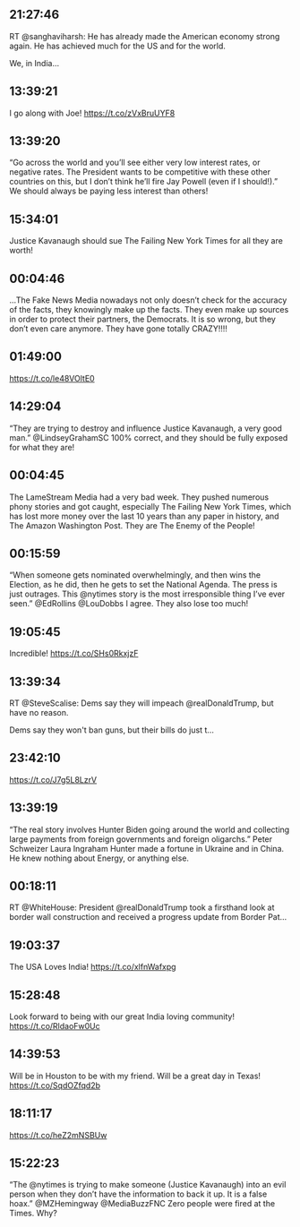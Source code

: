 ## 21:27:46
RT @sanghaviharsh: He has already made the American economy strong again. He has achieved much for the US and for the world. 

We, in India…
## 13:39:21
I go along with Joe! https://t.co/zVxBruUYF8
## 13:39:20
“Go across the world and you’ll see either very low interest rates, or negative rates. The President wants to be competitive with these other countries on this, but I don’t think he’ll fire Jay Powell (even if I should!).” We should always be paying less interest than others!
## 15:34:01
Justice Kavanaugh should sue The Failing New York Times for all they are worth!
## 00:04:46
...The Fake News Media nowadays not only doesn’t check for the accuracy of the facts, they knowingly make up the facts. They even make up sources in order to protect their partners, the Democrats. It is so wrong, but they don’t even care anymore. They have gone totally CRAZY!!!!
## 01:49:00
https://t.co/le48VOltE0
## 14:29:04
“They are trying to destroy and influence Justice Kavanaugh, a very good man.” @LindseyGrahamSC  100% correct, and they should be fully exposed for what they are!
## 00:04:45
The LameStream Media had a very bad week. They pushed numerous phony stories and got caught, especially The Failing New York Times, which has lost more money over the last 10 years than any paper in history, and The Amazon Washington Post. They are The Enemy of the People!
## 00:15:59
“When someone gets nominated overwhelmingly, and then wins the Election, as he did, then he gets to set the National Agenda. The press is just outrages. This @nytimes story is the most irresponsible thing I’ve ever seen.” @EdRollins @LouDobbs  I agree. They also lose too much!
## 19:05:45
Incredible! https://t.co/SHs0RkxjzF
## 13:39:34
RT @SteveScalise: Dems say they will impeach @realDonaldTrump, but have no reason.

Dems say they won't ban guns, but their bills do just t…
## 23:42:10
https://t.co/J7g5L8LzrV
## 13:39:19
“The real story involves Hunter Biden going around the world and collecting large payments from foreign governments and foreign oligarchs.” Peter Schweizer  Laura Ingraham Hunter made a fortune in Ukraine and in China. He knew nothing about Energy, or anything else.
## 00:18:11
RT @WhiteHouse: President @realDonaldTrump took a firsthand look at border wall construction and received a progress update from Border Pat…
## 19:03:37
The USA Loves India! https://t.co/xlfnWafxpg
## 15:28:48
Look forward to being with our great India loving community! https://t.co/RldaoFw0Uc
## 14:39:53
Will be in Houston to be with my friend. Will be a great day in Texas! https://t.co/SqdOZfqd2b
## 18:11:17
https://t.co/heZ2mNSBUw
## 15:22:23
“The @nytimes is trying to make someone (Justice Kavanaugh) into an evil person when they don’t have the information to back it up. It is a false hoax.” @MZHemingway @MediaBuzzFNC  Zero people were fired at the Times. Why?
